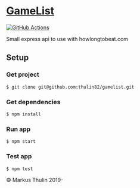 # [GameList](https://github.com/thulin82/gamelist)

[![GitHub Actions](https://github.com/thulin82/gamelist/actions/workflows/github-actions.yml/badge.svg)](https://github.com/thulin82/gamelist/actions/workflows/github-actions.yml)

Small express api to use with howlongtobeat.com

## Setup

### Get project

```
$ git clone git@github.com:thulin82/gamelist.git
```

### Get dependencies

```
$ npm install
```

### Run app

```
$ npm start
```

### Test app

```
$ npm test
```

© Markus Thulin 2019-
